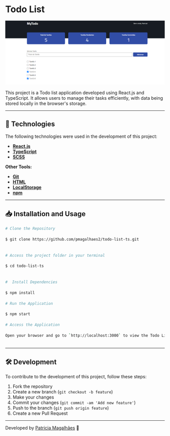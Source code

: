 
# Todo List

![Todo List](https://github.com/pmagalhaes2/todo-list-ts/blob/main/public/desktop-behavior.PNG?raw=true)

This project is a Todo list application developed using React.js and TypeScript. It allows users to manage their tasks efficiently, with data being stored locally in the browser's storage.

----------

## 🚀 Technologies

The following technologies were used in the development of this project:

-   **[React.js](https://reactjs.org/)**
- **[TypeScript](https://www.typescriptlang.org/)**
-   **[SCSS](https://sass-lang.com/)**

**Other Tools:**

- **[Git](https://git-scm.com/doc)**
- **[HTML](https://developer.mozilla.org/pt-BR/docs/Web/HTML)**
-   **[LocalStorage](https://developer.mozilla.org/en-US/docs/Web/API/Window/localStorage)**
-   **[npm](https://www.npmjs.com/)**

----------


## 📥 Installation and Usage


```bash
# Clone the Repository
  
$ git clone https://github.com/pmagalhaes2/todo-list-ts.git

    
# Access the project folder in your terminal

$ cd todo-list-ts

    
#  Install Dependencies
    
$ npm install 
    
# Run the Application

$ npm start
    
# Access the Application
    
Open your browser and go to `http://localhost:3000` to view the Todo List application.
    
````

----------

## 🛠️ Development

To contribute to the development of this project, follow these steps:

1.  Fork the repository
2.  Create a new branch (`git checkout -b feature`)
3.  Make your changes
4.  Commit your changes (`git commit -am 'Add new feature'`)
5.  Push to the branch (`git push origin feature`)
6.  Create a new Pull Request

----------


Developed by [Patricia Magalhães](https://github.com/pmagalhaes2) 🚀